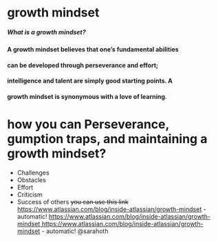 # **growth mindset**
##### *What is a growth mindset?*
#### A growth mindset believes that one’s fundamental abilities
#### can be developed through perseverance and effort;
#### intelligence and talent are simply good starting points. A 
#### growth mindset is synonymous with a love of learning.
# **how you can Perseverance, gumption traps, and maintaining a growth mindset?**
* Challenges
* Obstacles
* Effort
* Criticism
* Success of others
~~you can use this link~~
https://www.atlassian.com/blog/inside-atlassian/growth-mindset  - automatic!
[https://www.atlassian.com/blog/inside-atlassian/growth-mindset ](https://www.atlassian.com/blog/inside-atlassian/growth-mindset)https://www.atlassian.com/blog/inside-atlassian/growth-mindset - automatic!
@sarahoth
